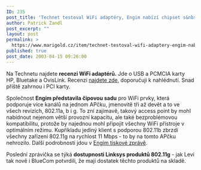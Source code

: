 ```yaml
---
ID: 235
post_title: 'Technet testoval WiFi adaptéry, Engim nabízí chipset s&nbsp;podporou více WiFi kanálů najednou'
author: Patrick Zandl
post_excerpt: ""
layout: post
permalink: >
  https://www.marigold.cz/item/technet-testoval-wifi-adaptery-engim-nabizi-chipset-s-podporou-vice-wifi-kanalu-najednou
published: true
post_date: 2003-04-15 09:26:00
---
```

<P>Na Technetu najdete <STRONG>recenzi WiFi adaptérů.</STRONG> Jde o USB a PCMCIA karty HP, Bluetake a OvisLink. Recenzi <A href="http://www.technet.cz/hw/hw_sit/wifihpAirliveBlutake030415.html" target=_blank>najdete zde</A>, doporučuji k nahlédnutí. Snad příště zahrnou i PCI karty.</P>
<P>Společnost <STRONG>Engim představila čipovou sadu</STRONG> pro WiFi prvky, která podporuje více kanálů na jednom APčku, jmenovitě tři až devět a to ve všech revizích, 802.11a, b i g. To zní zajímavě, takový access point by mohl nabídnout nejenom větší provozní kapacitu, ale také bezproblémovou kompatibilitu, protože by najednou mohl připojit všechny WiFi přístroje v optimálním režimu. Kupříkladu jediný klient s podporou 802.11b zbrzdí všechny zařízení 802.11g na rychlost 11 Mbps - to by na tomto APčku nehrozilo. Další podrobnosti jdou v <A href="http://www.engim.com/news/pritem1.html" target=_blank>Engim tiskové zprávě</A>.</P>
<P>Poslední zprávička se týká <STRONG>dostupnosti Linksys produktů 802.11g</STRONG> - jak Levi tak nově i BlueCom potvrdili, že mají dostatek těchto produktů na skladě. </P>